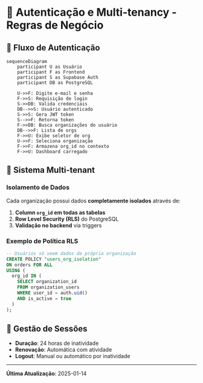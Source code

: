 # 🔐 Autenticação e Multi-tenancy - Regras de Negócio

## 🔄 Fluxo de Autenticação

```mermaid
sequenceDiagram
    participant U as Usuário
    participant F as Frontend
    participant S as Supabase Auth
    participant DB as PostgreSQL
    
    U->>F: Digite e-mail e senha
    F->>S: Requisição de login
    S->>DB: Valida credenciais
    DB-->>S: Usuário autenticado
    S->>S: Gera JWT token
    S-->>F: Retorna token
    F->>DB: Busca organizações do usuário
    DB-->>F: Lista de orgs
    F->>U: Exibe seletor de org
    U->>F: Seleciona organização
    F->>F: Armazena org_id no contexto
    F->>U: Dashboard carregado
```

## 🏢 Sistema Multi-tenant

### Isolamento de Dados

Cada organização possui dados **completamente isolados** através de:

1. **Column `org_id` em todas as tabelas**
2. **Row Level Security (RLS)** do PostgreSQL
3. **Validação no backend** via triggers

### Exemplo de Política RLS

```sql
-- Usuários só veem dados da própria organização
CREATE POLICY "users_org_isolation"
ON orders FOR ALL
USING (
  org_id IN (
    SELECT organization_id 
    FROM organization_users 
    WHERE user_id = auth.uid() 
    AND is_active = true
  )
);
```

## 🔑 Gestão de Sessões

- **Duração**: 24 horas de inatividade
- **Renovação**: Automática com atividade
- **Logout**: Manual ou automático por inatividade

---

**Última Atualização**: 2025-01-14
